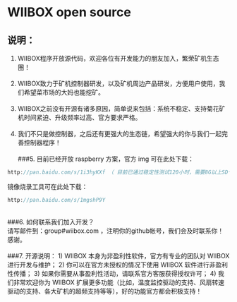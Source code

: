 WIIBOX open source
==============================
说明：
------------------------------
1. WIIBOX程序开放源代码，欢迎各位有开发能力的朋友加入，繁荣矿机生态圈！<br/><br/>
2. WIIBOX致力于矿机控制器研发，以及矿机周边产品研发，方便用户使用，我们希望菜市场的大妈也能挖矿。<br/><br/>
3. WIIBOX之前没有开源有诸多原因，简单说来包括：系统不稳定、支持菊花矿机时间紧迫、升级频率过高、官方要求严格。<br/><br/>
4. 我们不只是做控制器，之后还有更强大的生态链，希望强大的你与我们一起完善控制器程序！<br/><br/>
###5. 目前已经开放 raspberry 方案，官方 img 可在此处下载：<br/>
```ObjectiveC
http://pan.baidu.com/s/1i3hyKXf （ 目前已通过稳定性测试120小时，需要8G以上SD卡 ）
```
   镜像烧录工具可在此处下载：<br/>
```ObjectiveC
http://pan.baidu.com/s/1mgshP9Y
```
<br/>
###6. 如何联系我们加入开发？<br/>
		请写邮件到：group#wiibox.com ，注明你的github帐号，我们会及时联系你！感谢。<br/><br/>
###7. 开源说明：
		1) WIIBOX 本身为非盈利性软件，官方有专业的团队对 WIIBOX 进行开发与维护；
		2) 你可以在官方未授权的情况下使用 WIIBOX 软件进行非盈利性传播；
		3) 如果你需要从事盈利性活动，请联系官方客服获得授权许可；
		4) 我们非常欢迎你为 WIIBOX 扩展更多功能（比如，温度监控驱动的支持、风扇转速驱动的支持、各大矿机的超频支持等等），好的功能官方都会积极支持！
